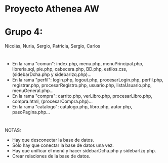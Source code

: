 # Proyecto Athenea AW
# Grupo 4:
Nicolás, Nuria, Sergio, Patricia, Sergio, Carlos
#
- En la rama "comun": index.php, menu.php, menuPrincipal.php, libreria.sql, pie.php, cabecera.php, BD.php, estilos.css, (sidebarDcha.php y sidebarIzq.php)...
- En la rama "perfil": login.php, logout.php, procesarLogin.php, perfil.php, registrar.php, procesarRegistro.php, usuario.php, listaUsuario.php, menuGeneral.php...
- En la rama "compra": carrito.php, verLibro.php, procesarLibro.php, compra.html, (procesarCompra.php)...
- En la rama "catalogo": catalogo.php, libro.php, autor.php, pasoPagina.php...
#
NOTAS:
- Hay que desconectar la base de datos.
- Sólo hay que conectar la base de datos una vez.
- Hay que unificar el menú y hacer sidebarDcha.php y sidebarIzq.php.
- Crear relaciones de la base de datos.

